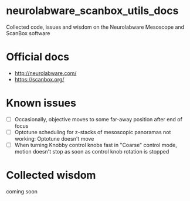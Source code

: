 # neurolabware_scanbox_utils_docs
Collected code, issues and wisdom on the Neurolabware Mesoscope and ScanBox software

# Official docs
- http://neurolabware.com/
- https://scanbox.org/

# Known issues
- [ ] Occasionally, objective moves to some far-away position after end of focus
- [ ] Optotune scheduling for z-stacks of mesoscopic panoramas not working: Optotune doesn't move
- [ ] When turning Knobby control knobs fast in "Coarse" control mode, motion doesn't stop as soon as control knob rotation is stopped

# Collected wisdom
coming soon
